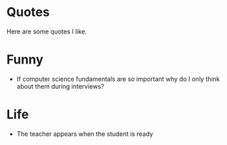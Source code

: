 # Quotes

Here are some quotes I like. 


# Funny

- If computer science fundamentals are so important why do I only think about them during interviews?

# Life

- The teacher appears when the student is ready